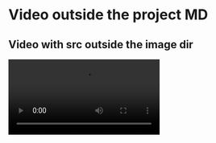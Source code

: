 # Video outside the project MD

## Video with src outside the image dir

<video src="kartinki/goLand.mp4"/>

## The Rolling Stones preview-src and video outside the image dir

<video src="kartinki/goLand.mp4" preview-src="help-module/topics/The-Rolling-Stones.jpeg"/>
